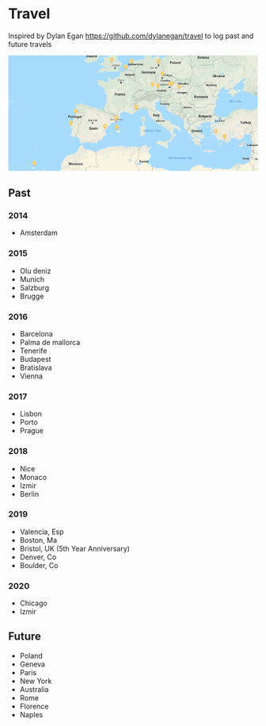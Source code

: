 # Travel

Inspired by Dylan Egan https://github.com/dylanegan/travel to log past and future travels

<img src="map.png">

## Past

### 2014

* Amsterdam

### 2015

* Olu deniz
* Munich
* Salzburg
* Brugge

### 2016

* Barcelona
* Palma de mallorca
* Tenerife
* Budapest
* Bratislava
* Vienna

### 2017

* Lisbon
* Porto
* Prague

### 2018

* Nice
* Monaco
* Izmir
* Berlin

### 2019

* Valencia, Esp
* Boston, Ma
* Bristol, UK  (5th Year Anniversary)
* Denver, Co
* Boulder, Co

### 2020

* Chicago
* Izmir
## Future

* Poland
* Geneva
* Paris
* New York
* Australia
* Rome
* Florence
* Naples
